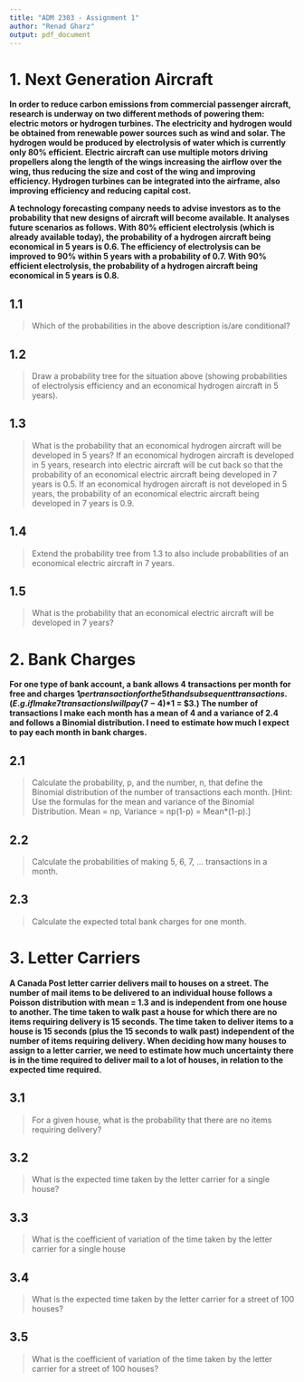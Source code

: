 ```yaml
---
title: "ADM 2303 - Assignment 1"
author: "Renad Gharz"
output: pdf_document
---
```


# 1. Next Generation Aircraft
<strong>In order to reduce carbon emissions from commercial passenger aircraft,  research is underway on two different methods of powering them: electric motors or hydrogen turbines. The electricity and hydrogen would be obtained from renewable power sources such as wind and solar. The hydrogen would be produced by electrolysis of water which is currently only 80% efficient. Electric aircraft can use multiple motors driving propellers along the length of the wings increasing the airflow over the wing, thus reducing the size and cost of the wing and improving efficiency. Hydrogen turbines can be integrated into the airframe, also improving efficiency and reducing capital cost.<br>

A technology forecasting company needs to advise investors as to the probability that new designs of aircraft will become available. It analyses future scenarios as follows. With 80% efficient electrolysis (which is already available today), the probability of a hydrogen aircraft being economical in 5 years is 0.6. The efficiency of electrolysis can be improved to 90% within 5 years with a probability of 0.7. With 90% efficient electrolysis, the probability of a hydrogen aircraft being economical in 5 years is 0.8.</strong>

## 1.1
>Which of the probabilities in the above description is/are conditional?

## 1.2
>Draw a probability tree for the situation above (showing probabilities of electrolysis efficiency and an economical hydrogen aircraft in 5 years).

## 1.3
>What is the probability that an economical hydrogen aircraft will be developed in 5 years? If an economical hydrogen aircraft is developed in 5 years, research into electric aircraft will be cut back so that the probability of an economical electric aircraft being developed in 7 years is 0.5. If an economical hydrogen aircraft is not developed in 5 years, the probability of an economical electric aircraft being developed in 7 years is 0.9. 

## 1.4
>Extend the probability tree from 1.3 to also include probabilities of an economical electric aircraft in 7 years.

## 1.5
>What is the probability that an economical electric aircraft will be developed in 7 years?

# 2. Bank Charges
<strong>For one type of bank account, a bank allows 4 transactions per month for free and charges $1 per transaction for the 5th and subsequent transactions. (E.g. if I make 7 transactions I will pay (7-4)*$1 = $3.) The number of transactions I make each month has a mean of 4 and a variance of 2.4 and follows a Binomial distribution. I need to estimate how much I expect to pay each month in bank charges.</strong>

## 2.1
>Calculate the probability, p, and the number, n, that define the Binomial distribution of the number of transactions each month. [Hint: Use the formulas for the mean and variance of the Binomial Distribution. Mean = np, Variance = np(1-p) = Mean*(1-p).]

## 2.2
>Calculate the probabilities of making 5, 6, 7, … transactions in a month.

## 2.3
>Calculate the expected total bank charges for one month.

# 3. Letter Carriers
<strong>A Canada Post letter carrier delivers mail to houses on a street. The number of mail items to be delivered to an individual house follows a Poisson distribution with mean = 1.3 and is independent from one house to another. The time taken to walk past a house for which there are no items requiring delivery is 15 seconds. The time taken to deliver items to a house is 15 seconds (plus the 15 seconds to walk past) independent of the number of items requiring delivery. When deciding how many houses to assign to a letter carrier, we need to estimate how much uncertainty there is in the time required to deliver mail to a lot of houses, in relation to the expected time required.</strong>

## 3.1 
>For a given house, what is the probability that there are no items requiring delivery?

## 3.2
>What is the expected time taken by the letter carrier for a single house?

## 3.3
>What is the coefficient of variation of the time taken by the letter carrier for a single house

## 3.4
>What is the expected time taken by the letter carrier for a street of 100 houses?

## 3.5
> What is the coefficient of variation of the time taken by the letter carrier for a street of 100 houses?

